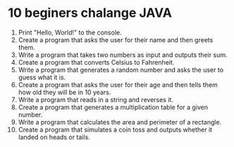 # 10 beginers chalange JAVA

1. Print "Hello, World!" to the console.
1. Create a program that asks the user for their name and then greets them.
1. Write a program that takes two numbers as input and outputs their sum.
1. Create a program that converts Celsius to Fahrenheit.
1. Write a program that generates a random number and asks the user to guess what it is.
1. Create a program that asks the user for their age and then tells them how old they will be in 10 years.
1. Write a program that reads in a string and reverses it.
1. Create a program that generates a multiplication table for a given number.
1. Write a program that calculates the area and perimeter of a rectangle.
1. Create a program that simulates a coin toss and outputs whether it landed on heads or tails.
